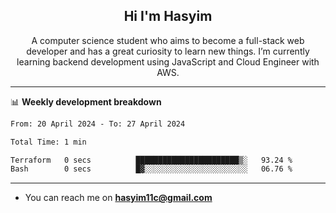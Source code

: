 <h2 align="center">Hi I'm Hasyim</h2>

<p align="center">A computer science student who aims to become a full-stack web developer and has a great curiosity to learn new things. I’m currently learning backend development using JavaScript and Cloud Engineer with AWS.</p>

---

📊 **Weekly development breakdown**

<!--START_SECTION:waka-->

```txt
From: 20 April 2024 - To: 27 April 2024

Total Time: 1 min

Terraform   0 secs          ███████████████████████▒░   93.24 %
Bash        0 secs          █▓░░░░░░░░░░░░░░░░░░░░░░░   06.76 %
```

<!--END_SECTION:waka-->

---

- You can reach me on **hasyim11c@gmail.com**
